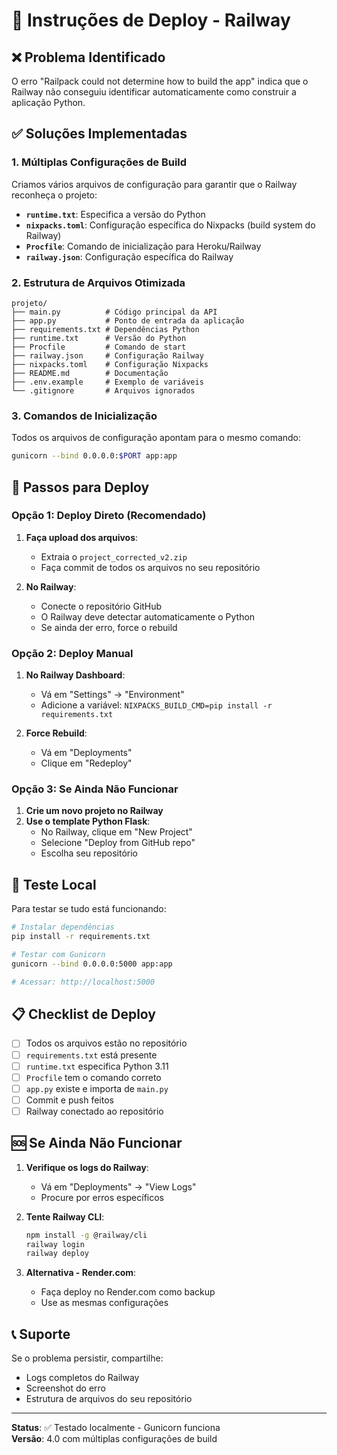 # 🚀 Instruções de Deploy - Railway

## ❌ Problema Identificado
O erro "Railpack could not determine how to build the app" indica que o Railway não conseguiu identificar automaticamente como construir a aplicação Python.

## ✅ Soluções Implementadas

### 1. **Múltiplas Configurações de Build**
Criamos vários arquivos de configuração para garantir que o Railway reconheça o projeto:

- **`runtime.txt`**: Especifica a versão do Python
- **`nixpacks.toml`**: Configuração específica do Nixpacks (build system do Railway)
- **`Procfile`**: Comando de inicialização para Heroku/Railway
- **`railway.json`**: Configuração específica do Railway

### 2. **Estrutura de Arquivos Otimizada**
```
projeto/
├── main.py          # Código principal da API
├── app.py           # Ponto de entrada da aplicação
├── requirements.txt # Dependências Python
├── runtime.txt      # Versão do Python
├── Procfile         # Comando de start
├── railway.json     # Configuração Railway
├── nixpacks.toml    # Configuração Nixpacks
├── README.md        # Documentação
├── .env.example     # Exemplo de variáveis
└── .gitignore       # Arquivos ignorados
```

### 3. **Comandos de Inicialização**
Todos os arquivos de configuração apontam para o mesmo comando:
```bash
gunicorn --bind 0.0.0.0:$PORT app:app
```

## 🔧 Passos para Deploy

### **Opção 1: Deploy Direto (Recomendado)**

1. **Faça upload dos arquivos**:
   - Extraia o `project_corrected_v2.zip`
   - Faça commit de todos os arquivos no seu repositório

2. **No Railway**:
   - Conecte o repositório GitHub
   - O Railway deve detectar automaticamente o Python
   - Se ainda der erro, force o rebuild

### **Opção 2: Deploy Manual**

1. **No Railway Dashboard**:
   - Vá em "Settings" → "Environment"
   - Adicione a variável: `NIXPACKS_BUILD_CMD=pip install -r requirements.txt`

2. **Force Rebuild**:
   - Vá em "Deployments"
   - Clique em "Redeploy"

### **Opção 3: Se Ainda Não Funcionar**

1. **Crie um novo projeto no Railway**
2. **Use o template Python Flask**:
   - No Railway, clique em "New Project"
   - Selecione "Deploy from GitHub repo"
   - Escolha seu repositório

## 🧪 Teste Local

Para testar se tudo está funcionando:

```bash
# Instalar dependências
pip install -r requirements.txt

# Testar com Gunicorn
gunicorn --bind 0.0.0.0:5000 app:app

# Acessar: http://localhost:5000
```

## 📋 Checklist de Deploy

- [ ] Todos os arquivos estão no repositório
- [ ] `requirements.txt` está presente
- [ ] `runtime.txt` especifica Python 3.11
- [ ] `Procfile` tem o comando correto
- [ ] `app.py` existe e importa de `main.py`
- [ ] Commit e push feitos
- [ ] Railway conectado ao repositório

## 🆘 Se Ainda Não Funcionar

1. **Verifique os logs do Railway**:
   - Vá em "Deployments" → "View Logs"
   - Procure por erros específicos

2. **Tente Railway CLI**:
   ```bash
   npm install -g @railway/cli
   railway login
   railway deploy
   ```

3. **Alternativa - Render.com**:
   - Faça deploy no Render.com como backup
   - Use as mesmas configurações

## 📞 Suporte

Se o problema persistir, compartilhe:
- Logs completos do Railway
- Screenshot do erro
- Estrutura de arquivos do seu repositório

---

**Status**: ✅ Testado localmente - Gunicorn funciona  
**Versão**: 4.0 com múltiplas configurações de build


